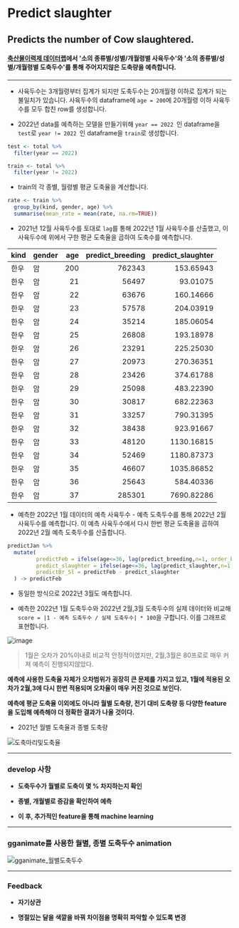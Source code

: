 Predict slaughter
=============

## Predicts the number of Cow slaughtered.


#### [축산물이력제 데이터랩](https://datalab.mtrace.go.kr/)에서 '소의 종류별/성별/개월령별 사육두수'와 '소의 종류별/성별/개월령별 도축두수'를 통해 주어지지않은 도축량을 예측합니다.

---

  - 사육두수는 3개월령부터 집계가 되지만 도축두수는 20개월령 이하로 집계가 되는 불일치가 있습니다. 사육두수의 dataframe에  `age = 200`에 20개월령 이하 사육두수를 모두 합친 row를 생성합니다.


  - 2022년 data를 예측하는 모델을 만들기위해  `year == 2022 `인 dataframe을  `test`로  `year != 2022 `인 dataframe을 `train`로 생성합니다.
```R
test <- total %>% 
  filter(year == 2022) 

train <- total %>% 
  filter(year != 2022) 
```


  - train의 각 종별, 월령별 평균 도축율을 계산합니다.
```R
rate <- train %>% 
  group_by(kind, gender, age) %>% 
  summarise(mean_rate = mean(rate, na.rm=TRUE))
```


  - 2021년 12월 사육두수를 토대로 `lag`를 통해 2022년 1월 사육두수를 산출했고, 이 사육두수에 위에서 구한 평균 도축율을 곱하여 도축수를 예측합니다.

|kind |gender | age| predict_breeding| predict_slaughter|
|:----|:------|---:|----------------:|-----------------:|
|한우 |암     | 200|           762343|         153.65943|
|한우 |암     |  21|            56497|          93.01075|
|한우 |암     |  22|            63676|         160.14666|
|한우 |암     |  23|            57578|         204.03919|
|한우 |암     |  24|            35214|         185.06054|
|한우 |암     |  25|            26808|         193.18978|
|한우 |암     |  26|            23291|         225.25030|
|한우 |암     |  27|            20973|         270.36351|
|한우 |암     |  28|            23426|         374.61788|
|한우 |암     |  29|            25098|         483.22390|
|한우 |암     |  30|            30817|         682.22363|
|한우 |암     |  31|            33257|         790.31395|
|한우 |암     |  32|            38438|         923.91667|
|한우 |암     |  33|            48120|        1130.16815|
|한우 |암     |  34|            52469|        1180.87373|
|한우 |암     |  35|            46607|        1035.86852|
|한우 |암     |  36|            25643|         584.40336|
|한우 |암     |  37|           285301|        7690.82286|   


  - 예측한 2022년 1월 데이터의 예측 사육두수 - 예측 도축두수를 통해 2022년 2월 사육두수를 예측합니다. 이 예측 사육두수에서 다시 한번 평균 도축율을 곱하여 2022년 2월 예측 도축두수를 산출합니다.   
```R
predictJan %>% 
  mutate(
         predictFeb = ifelse(age<=36, lag(predict_breeding,n=1, order_by = age), predict_breeding),
         predict_slaughter = ifelse(age<=36, lag(predict_slaughter,n=1, order_by = age), predict_slaughter),
         predictBr_Sl = predictFeb - predict_slaughter
  ) -> predictFeb
``` 
- 동일한 방식으로 2022년 3월도 예측합니다.

  
- 예측한 2022년 1월 도축두수와 2022년 2월,3월 도축두수의 실제 데이터와 비교해 `score = |1 - 예측 도축두수 / 실제 도축두수| * 100`을 구합니다. 이를 그래프로 표현합니다.   

![image](https://user-images.githubusercontent.com/86904141/218403481-1f1e1cf1-d748-4075-8d3d-61ed284807c1.png)

> 1월은 오차가 20%이내로 비교적 안정적이였지만, 2월,3월은 80프로로 매우 커져 예측이 진행되지않았다.   

**예측에 사용한 도축율 자체가 오차범위가 굉장히 큰 문제를 가지고 있고, 1월에 적용된 오차가 2월,3에 다시 한번 적용되며 오차율이 매우 커진 것으로 보인다.**   

**예측에 평균 도축율 이외에도 아니라 월별 도축량, 전기 대비 도축량 등 다양한 feature을 도입해 예측해야 더 정확한 결과가 나올 것이다.**

- 2021년 월별 도축율과 종별 도축량   

![도축마리및도축율](https://user-images.githubusercontent.com/86904141/218397183-3684f3db-592a-4e0f-b6c8-fcbfccda4814.png)

-----
### develop 사항

- **도축두수가 월별로 도축이 몇 % 차지하는지 확인**


- **종별, 개월별로 증감을 확인하여 예측**


- **이 후, 추가적인 feature을 통해 machine learning**

------

### gganimate를 사용한 월별, 종별 도축두수 animation

![gganimate_월별도축두수](https://user-images.githubusercontent.com/86904141/218668587-a39d3c64-c9e8-4bff-90fd-9173fbba3ec4.gif)

-----

### Feedback

- **자기상관**

- **명절있는 달을 색깔을 바꿔 차이점을 명확히 파악할 수 있도록 변경**
